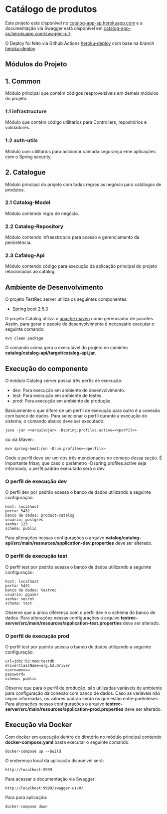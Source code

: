 # Catálogo de produtos

Este projeto está disponível no [catalog-app-sp.herokuapp.com](https://catalog-app-sp.herokuapp.com) e a documentação via Swagger está disponível em [catalog-app-sp.herokuapp.com/swagger-ui/](https://catalog-app-sp.herokuapp.com/swagger-ui/).

O Deploy foi feito via Github Actions [heroku-deploy](https://github.com/joserafael97/catalog/tree/heroku-deploy/.github/workflows) com base na branch [heroku-deploy](https://github.com/joserafael97/catalog/tree/heroku-deploy)

## Módulos do Projeto

## 1. Common
Módulo principal que contém códigos reaproveitáveis em demais módulos do projeto.

### 1.1 infrastructure
Módulo que contém código utilitários para Controllers, repositórios e validadores.

### 1.2 auth-utils
Módulo com utilitários para adicionar camada segurança eme aplicações com o Spring security.

## 2. Catalogue
Módulo principal do projeto com todas regras as negócio para catálogos de produtos.

### 2.1 Catalog-Model
Módulo contendo regra de negócio.

### 2.2 Catalog-Repository
Módulo contendo infraestrutura para acesso e gerenciamento da persistência.

### 2.3 Cafalog-Api
Módulo contendo código para execução da aplicação principal do projeto relacionados ao catalog.

## Ambiente de Desenvolvimento

O projeto TestRec server utiliza os seguintes componentes:

- Spring boot 2.5.3

O projeto Catalog utiliza o [apache maven](https://maven.apache.org/) como gerenciador de pacotes. Assim, para gerar o pacote de desenvolvimento é necessário executar o seguinte comando:

```
mvn clean package
```
O comando acima gera o executável do projeto no caminho **catalog/catalog-api/target/catalog-api.jar**.

## Execução do componente
O módulo Catalog server possui três perfis de execução:

- dev: Para execução em ambiente de desenvolvimento.
- test: Para execução em ambiente de testes.
- prod: Para execução em ambiente de produção.

Basicamente o que difere de um perfil de execução para outro é a conexão com banco de dados. Para selecionar o perfil durante a execução do sistema, o comando abaixo deve ser executado:
```
java -jar <<arquivojar> -Dspring.profiles.active=<<perfil>>
```

ou via Maven:

```
mvn spring-boot:run -Drun.profiles=<<perfil>>
```

Onde o perfil deve ser um dos três mencionados no começo dessa seção. É importante frisar, que caso o parâmetro -Dspring.profiles.active seja informado, o perfil padrão executado será o dev.

### O perfil de execução dev
O perfil dev por padrão acessa o banco de dados utilizando a seguinte configuração:
```
host: localhost
porta: 5432
banco de dados: product-catalog
usuário: postgres
senha: 123
schema: public
```
Para alterações nessas configurações o arquivo **catalog/catalog-api/src/main/resources/application-dev.properties** deve ser alterado.

### O perfil de execução test
O perfil test por padrão acessa o banco de dados utilizando a seguinte configuração:
```
host: localhost
porta: 5432
banco de dados: testrec
usuário: pguser
senha: secret
schema: test
```
Observe que a única diferença com o perfil dev é o schema do banco de dados. Para alterações nessas configurações o arquivo **testrec-server/src/main/resources/application-test.properties** deve ser alterado.

### O perfil de execução prod
O perfil test por padrão acessa o banco de dados utilizando a seguinte configuração:
```
url=jdbc:h2:mem:testdb
driverClassName=org.h2.Driver
username=sa
password=
schema: public
```

Observe que para o perfil de produção, são utilizadas variáveis de ambiente para configuração da conexão com banco de dados. Caso as variáveis não sejam informadas, os valores padrão serão os que estão entre parênteses. Para alterações nessas configurações o arquivo **testrec-server/src/main/resources/application-prod.properties** deve ser alterado.

## Execução via Docker

Com docker em execução dentro do diretório no módulo principal contendo **docker-compose.yaml** basta executar o seguinte comando:

```
docker-compose up --build
```

O enderenço local da aplicação disponível será: 

```
http://localhost:9999
```

Para acessar a documentação via Swagger:

```
http://localhost:9999/swagger-ui/#/

```


Para para aplicação:

```
docker-compose down

```


